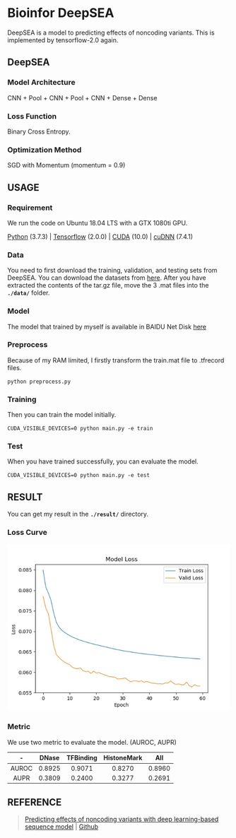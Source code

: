 # Bioinfor DeepSEA

DeepSEA is a model to predicting effects of noncoding variants.
This is implemented by tensorflow-2.0 again.


## DeepSEA

### Model Architecture
CNN + Pool + CNN + Pool + CNN + Dense + Dense

### Loss Function
Binary Cross Entropy.
### Optimization Method
SGD with Momentum (momentum = 0.9)

## USAGE

### Requirement
We run the code on Ubuntu 18.04 LTS with a GTX 1080ti GPU.

[Python](<https://www.python.org>) (3.7.3) | [Tensorflow](<https://tensorflow.google.cn/install>) (2.0.0)
| [CUDA](<https://developer.nvidia.com/cuda-toolkit-archive>) (10.0) | [cuDNN](<https://developer.nvidia.com/cudnn>) (7.4.1)

### Data
You need to first download the training, validation, and testing sets from DeepSEA. You can download the datasets from 
[here](<http://deepsea.princeton.edu/media/code/deepsea_train_bundle.v0.9.tar.gz>). After you have extracted the
contents of the tar.gz file, move the 3 .mat files into the **`./data/`** folder.

### Model
The model that trained by myself is available in BAIDU Net Disk [here](https://pan.baidu.com/s/1tfYvDoO6Xvt7v7y70nDsXg)


### Preprocess
Because of my RAM limited, I firstly transform the train.mat file to .tfrecord files.
```
python preprocess.py
```

### Training
Then you can train the model initially.
```
CUDA_VISIBLE_DEVICES=0 python main.py -e train
```

### Test
When you have trained successfully, you can evaluate the model.
```
CUDA_VISIBLE_DEVICES=0 python main.py -e test
```

## RESULT
You can get my result in the **`./result/`** directory.

### Loss Curve
![model loss](./result/model_loss.jpg)

### Metric
We use two metric to evaluate the model. (AUROC, AUPR)

-|DNase|TFBinding|HistoneMark|All
:-:|:-:|:-:|:-:|:-:
AUROC|0.8925|0.9071|0.8270|0.8960
AUPR|0.3809|0.2400|0.3277|0.2691


## REFERENCE
> [Predicting effects of noncoding variants with deep learning-based sequence model](<https://www.nature.com/articles/nmeth.3547>) | [Github](<https://github.com/jisraeli/DeepSEA>)